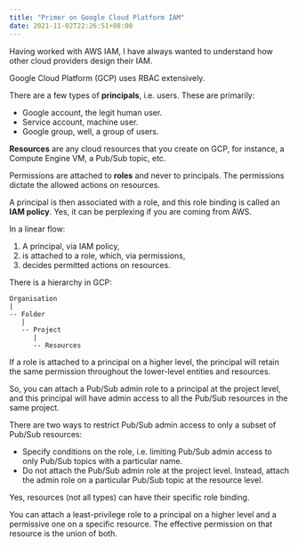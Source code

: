 ```yaml
---
title: "Primer on Google Cloud Platform IAM"
date: 2021-11-02T22:26:51+08:00
---
```

Having worked with AWS IAM, I have always wanted to understand how other cloud providers design their IAM.

Google Cloud Platform (GCP) uses RBAC extensively.

There are a few types of **principals**, i.e. users. These are primarily:

  - Google account, the legit human user.
  - Service account, machine user.
  - Google group, well, a group of users.

**Resources** are any cloud resources that you create on GCP, for instance, a Compute Engine VM, a Pub/Sub topic, etc.

Permissions are attached to **roles** and never to principals. The permissions dictate the allowed actions on resources.

A principal is then associated with a role, and this role binding is called an **IAM policy**. Yes, it can be perplexing if you are coming from AWS.

In a linear flow:

  1. A principal, via IAM policy,
  2. is attached to a role, which, via permissions,
  3. decides permitted actions on resources.

There is a hierarchy in GCP:

```
Organisation
|
-- Folder
   |
   -- Project
      |
      -- Resources
```

If a role is attached to a principal on a higher level, the principal will retain the same permission throughout the lower-level entities and resources.

So, you can attach a Pub/Sub admin role to a principal at the project level, and this principal will have admin access to all the Pub/Sub resources in the same project.

There are two ways to restrict Pub/Sub admin access to only a subset of Pub/Sub resources:

  - Specify conditions on the role, i.e. limiting Pub/Sub admin access to only Pub/Sub topics with a particular name.
  - Do not attach the Pub/Sub admin role at the project level. Instead, attach the admin role on a particular Pub/Sub topic at the resource level.

Yes, resources (not all types) can have their specific role binding.

You can attach a least-privilege role to a principal on a higher level and a permissive one on a specific resource. The effective permission on that resource is the union of both.
